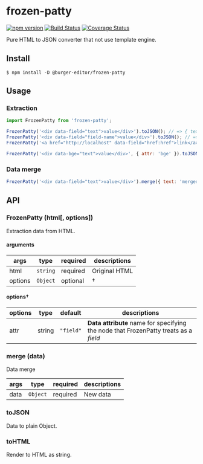 # frozen-patty

[![npm version](https://badge.fury.io/js/%burger-editor%2Ffrozen-patty.svg)](https://badge.fury.io/js/%burger-editor%2Ffrozen-patty) [![Build Status](https://travis-ci.org/YusukeHirao/frozen-patty.svg?branch=master)](https://travis-ci.org/YusukeHirao/frozen-patty) [![Coverage Status](https://coveralls.io/repos/github/YusukeHirao/frozen-patty/badge.svg?branch=master)](https://coveralls.io/github/YusukeHirao/frozen-patty?branch=master)

Pure HTML to JSON converter that not use template engine.

## Install

```
$ npm install -D @burger-editor/frozen-patty
```

## Usage

### Extraction

```js
import FrozenPatty from 'frozen-patty';

FrozenPatty('<div data-field="text">value</div>').toJSON(); // => { text: 'value' }
FrozenPatty('<div data-field="field-name">value</div>').toJSON(); // => { 'field-name': 'value' }
FrozenPatty('<a href="http://localhost" data-field="href:href">link</a>').toJSON(); // => { 'href': 'http://localhost' }

FrozenPatty('<div data-bge="text">value</div>', { attr: 'bge' }).toJSON(); // => { text: 'value' }
```

### Data merge

```js
FrozenPatty('<div data-field="text">value</div>').merge({ text: 'merged' }).toHTML() // => "<div data-field="text">merged</div>";
```


## API

### FrozenPatty (html[, options])

Extraction data from HTML.

#### arguments

args|type|required|descriptions
---|---|---|---
html|`string`|required|Original HTML
options|`Object`|optional|†

#### options†

options|type|default|descriptions
---|---|---|---
attr|string|`"field"`|**Data attribute** name for specifying the node that FrozenPatty treats as a _field_

### merge (data)

Data merge

args|type|required|descriptions
---|---|---|---
data|`Object`|required|New data

### toJSON

Data to plain Object.

### toHTML

Render to HTML as string.
